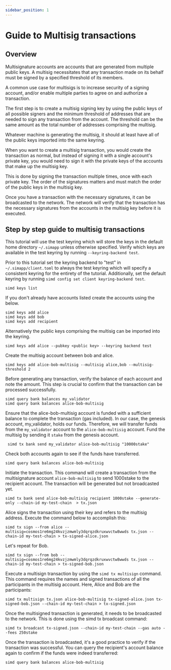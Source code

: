 ```yaml
---
sidebar_position: 1
---
```


# Guide to Multisig transactions

## Overview

Multisignature accounts are accounts that are generated from multiple public keys. A multisig necessitates that any transaction made on its behalf must be signed by a specified threshold of its members.

A common use case for multisigs is to increase security of a signing account, and/or enable multiple parties to agree on and authorize a transaction.

The first step is to create a multisig signing key by using the public keys of all possible signers and the minimum threshold of addresses that are needed to sign any transaction from the account. The threshold can be the same amount as the total number of addresses comprising the multisig.

Whatever machine is generating the multisig, it should at least have all of the public keys imported into the same keyring.

When you want to create a multisig transaction, you would create the transaction as normal, but instead of signing it with a single account's private key, you would need to sign it with the private keys of the accounts that make up the multisig key.

This is done by signing the transaction multiple times, once with each private key. The order of the signatures matters and must match the order of the public keys in the multisig key.

Once you have a transaction with the necessary signatures, it can be broadcasted to the network. The network will verify that the transaction has the necessary signatures from the accounts in the multisig key before it is executed.

## Step by step guide to multisig transactions

This tutorial will use the test keyring which will store the keys in the default home directory `~/.simapp` unless otherwise specified.
Verify which keys are available in the test keyring by running `--keyring-backend test`.

Prior to this tutorial set the keyring backend to "test" in `~/.simapp/client.toml` to always the test keyring which will specify a consistent keyring for the entirety of the tutorial. Additionally, set the default keyring by running `simd config set client keyring-backend test`.

```shell
simd keys list
```

If you don't already have accounts listed create the accounts using the below.

```shell
simd keys add alice
simd keys add bob
simd keys add recipient
```

Alternatively the public keys comprising the multisig can be imported into the keyring.

```shell
simd keys add alice --pubkey <public key> --keyring backend test
```
    
Create the multisig account between bob and alice.

```shell
simd keys add alice-bob-multisig --multisig alice,bob --multisig-threshold 2
```
    
Before generating any transaction, verify the balance of each account and note the amount. This step is crucial to confirm that the transaction can be processed successfully.

```shell
simd query bank balances my_validator
simd query bank balances alice-bob-multisig
```

Ensure that the alice-bob-multisig account is funded with a sufficient balance to complete the transaction (gas included). In our case, the genesis account, my_validator, holds our funds. Therefore, we will transfer funds from the `my_validator` account to the `alice-bob-multisig` account.
Fund the multisig by sending it `stake` from the genesis account.

```shell
 simd tx bank send my_validator alice-bob-multisig "10000stake"
```
    
Check both accounts again to see if the funds have transferred.

```shell
simd query bank balances alice-bob-multisig
```

Initiate the transaction. This command will create a transaction from the multisignature account `alice-bob-multisig` to send 1000stake to the recipient account. The transaction will be generated but not broadcasted yet.

```shell
simd tx bank send alice-bob-multisig recipient 1000stake --generate-only --chain-id my-test-chain  > tx.json
```

Alice signs the transaction using their key and refers to the multisig address. Execute the command below to accomplish this:

```shell
simd tx sign --from alice --multisig=cosmos1re6mg24kvzjzmwmly3dqrqzdkruxwvctw8wwds tx.json --chain-id my-test-chain > tx-signed-alice.json
```
    
Let's repeat for Bob.

```shell
simd tx sign --from bob --multisig=cosmos1re6mg24kvzjzmwmly3dqrqzdkruxwvctw8wwds tx.json --chain-id my-test-chain > tx-signed-bob.json
```

Execute a multisign transaction by using the `simd tx multisign` command. This command requires the names and signed transactions of all the participants in the multisig account. Here, Alice and Bob are the participants:

```shell
simd tx multisign tx.json alice-bob-multisig tx-signed-alice.json tx-signed-bob.json --chain-id my-test-chain > tx-signed.json
```

Once the multisigned transaction is generated, it needs to be broadcasted to the network. This is done using the simd tx broadcast command:
    
```shell
simd tx broadcast tx-signed.json --chain-id my-test-chain --gas auto --fees 250stake
```

Once the transaction is broadcasted, it's a good practice to verify if the transaction was successful. You can query the recipient's account balance again to confirm if the funds were indeed transferred:

```shell
simd query bank balances alice-bob-multisig
```
